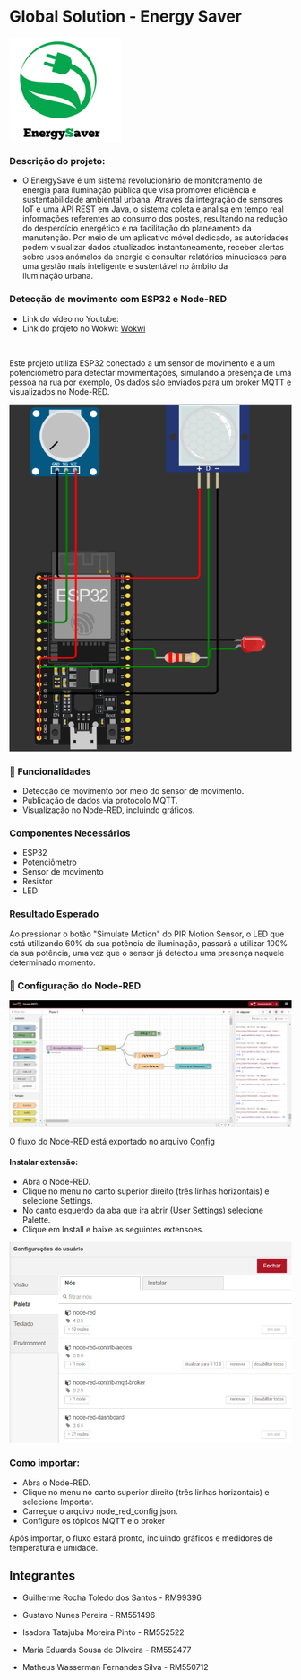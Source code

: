 # Global Solution - Energy Saver

<img src="img/Logo%20GS.jpg" alt="Logo GS" width="200">

### Descrição do projeto: <br>

- O EnergySave é um sistema revolucionário de monitoramento de energia para iluminação pública que visa promover eficiência e sustentabilidade ambiental urbana. Através da integração de sensores IoT e uma API REST em Java, o sistema coleta e analisa em tempo real informações referentes ao consumo dos postes, resultando na redução do desperdício energético e na facilitação do planeamento da manutenção. Por meio de um aplicativo móvel dedicado, as autoridades podem visualizar dados atualizados instantaneamente, receber alertas sobre usos anómalos da energia e consultar relatórios minuciosos para uma gestão mais inteligente e sustentável no âmbito da iluminação urbana.

### Detecção de movimento com ESP32 e Node-RED

- Link do vídeo no Youtube:
- Link do projeto no Wokwi: <a href="https://wokwi.com/projects/415226947604233217">Wokwi</a>
</br>

Este projeto utiliza ESP32 conectado a um sensor de movimento e a um potenciômetro para detectar movimentações, simulando a presença de uma pessoa na rua por exemplo, Os dados são enviados para um broker MQTT e visualizados no Node-RED.

![Circuito](img/Circuito.png)

### 🚀 Funcionalidades

- Detecção de movimento por meio do sensor de movimento.
- Publicação de dados via protocolo MQTT.
- Visualização no Node-RED, incluindo gráficos.

### Componentes Necessários
- ESP32
- Potenciômetro
- Sensor de movimento
- Resistor
- LED

### Resultado Esperado

Ao pressionar o botão "Simulate Motion" do PIR Motion Sensor, o LED que está utilizando 60% da sua potência de iluminação, passará a utilizar 100% da sua potência, uma vez que o sensor já detectou uma presença naquele determinado momento.

### 📌 Configuração do Node-RED

![Node-RED](img/Node%20Red.png)

O fluxo do Node-RED está exportado no arquivo <a href="config_node_red.json/">Config</a>

#### Instalar extensão:

- Abra o Node-RED.
- Clique no menu no canto superior direito (três linhas horizontais) e selecione Settings.
- No canto esquerdo da aba que ira abrir (User Settings) selecione Palette.
- Clique em Install e baixe as seguintes extensoes.

![Paletas](img/Paletas.png)

### Como importar:

- Abra o Node-RED.
- Clique no menu no canto superior direito (três linhas horizontais) e selecione Importar.
- Carregue o arquivo node_red_config.json.
- Configure os tópicos MQTT e o broker

Após importar, o fluxo estará pronto, incluindo gráficos e medidores de temperatura e umidade.

## Integrantes
- Guilherme Rocha Toledo dos Santos - RM99396
  <br>
  
- Gustavo Nunes Pereira - RM551496
  <br>
  
- Isadora Tatajuba Moreira Pinto - RM552522
  <br>
   
- Maria Eduarda Sousa de Oliveira - RM552477
  <br>
  
- Matheus Wasserman Fernandes Silva - RM550712
  <br>
